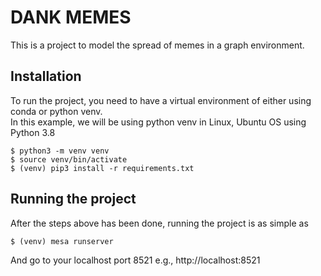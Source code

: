 # DANK MEMES
This is a project to model the spread of memes in a graph environment.

## Installation
To run the project, you need to have a virtual environment of either using conda or python venv.<br/>
In this example, we will be using python venv in Linux, Ubuntu OS using Python 3.8

```
$ python3 -m venv venv
$ source venv/bin/activate
$ (venv) pip3 install -r requirements.txt
```

## Running the project
After the steps above has been done, running the project is as simple as

```
$ (venv) mesa runserver
```

And go to your localhost port 8521 e.g., http://localhost:8521